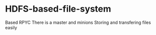 # HDFS-based-file-system
Based RPYC 
There is a master and minions 
Storing and transfering files easily 
